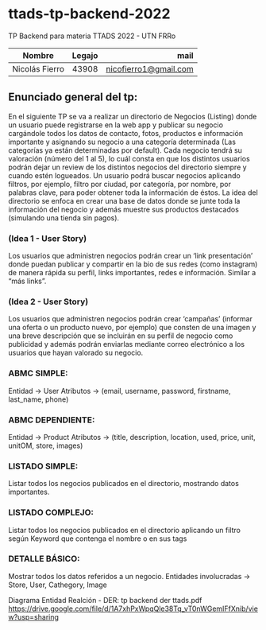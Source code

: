 # ttads-tp-backend-2022
TP Backend para materia TTADS 2022 - UTN FRRo

| Nombre         |    Legajo     |         mail          |
|----------------|:-------------:|----------------------:|
| Nicolás Fierro |     43908     | nicofierro1@gmail.com |

## Enunciado general del tp:
En el siguiente TP se va a realizar un directorio de Negocios (Listing) donde un
usuario puede registrarse en la web app y publicar su negocio cargándole todos los datos
de contacto, fotos, productos e información importante y asignando su negocio a una
categoría determinada (Las categorías ya están determinadas por default). Cada negocio
tendrá su valoración (número del 1 al 5), lo cuál consta en que los distintos usuarios podrán
dejar un review de los distintos negocios del directorio siempre y cuando estén logueados.
Un usuario podrá buscar negocios aplicando filtros, por ejemplo, filtro por ciudad, por
categoría, por nombre, por palabras clave, para poder obtener toda la información de éstos.
La idea del directorio se enfoca en crear una base de datos donde se junte toda la
información del negocio y además muestre sus productos destacados (simulando una
tienda sin pagos).
### (Idea 1 - User Story)
Los usuarios que administren negocios podrán crear un ‘link presentación’ donde
puedan publicar y compartir en la bio de sus redes (como instagram) de manera rápida su
perfil, links importantes, redes e información. Similar a “más links”.
### (Idea 2 - User Story)
Los usuarios que administren negocios podrán crear ‘campañas’ (informar una oferta
o un producto nuevo, por ejemplo) que consten de una imagen y una breve descripción que
se incluirán en su perfil de negocio como publicidad y además podrán enviarlas mediante
correo electrónico a los usuarios que hayan valorado su negocio.
### ABMC SIMPLE:
Entidad -> User
Atributos -> (email, username, password, firstname, last_name, phone)
### ABMC DEPENDIENTE:
Entidad -> Product
Atributos -> (title, description, location, used, price, unit, unitOM, store, images)
### LISTADO SIMPLE:
Listar todos los negocios publicados en el directorio, mostrando datos importantes.
### LISTADO COMPLEJO:
Listar todos los negocios publicados en el directorio aplicando un filtro según Keyword que contenga el nombre o en sus tags
### DETALLE BÁSICO:
Mostrar todos los datos referidos a un negocio. Entidades involucradas -> Store,
User, Cathegory, Image


Diagrama Entidad Realción - DER: tp backend der ttads.pdf
https://drive.google.com/file/d/1A7xhPxWpqQle38Tq_vT0nWGemIFfXnib/view?usp=sharing
